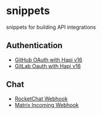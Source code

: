 # snippets

snippets for building API integrations

## Authentication

- [GitHub OAuth with Hapi v16](https://github.com/resources/snippets/blob/master/github-oauth-with-hapi-v16)
- [GitLab Oauth with Hapi v16](https://github.com/resources/snippets/blob/master/gitlab-oauth-with-hapi-v16)

## Chat

- [RocketChat Webhook](https://github.com/resources/snippets/blob/master/rocketchat-webhook)
- [Matrix Incoming Webhook](https://github.com/resources/snippets/blob/master/matrix-incoming-webhook)